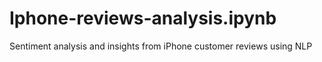 # Iphone-reviews-analysis.ipynb
Sentiment analysis and insights from iPhone customer reviews using NLP
